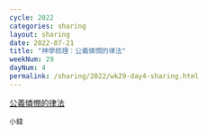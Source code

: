 ```yaml
---
cycle: 2022
categories: sharing
layout: sharing
date: 2022-07-21
title: "神學梳理：公義憐憫的律法"
weekNum: 29
dayNum: 4
permalink: /sharing/2022/wk29-day4-sharing.html
---
```


[公義憐憫的律法](https://eccseattle.github.io/media/sharing/2022/wk029/2022-07-21-bin.m4a)

`小錢`
